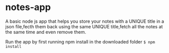 # notes-app
A basic node js app that helps you store your notes with a UNIQUE title in a json file,fecth them back using the same UNIQUE title,fetch all the notes at the same time and even remove them.

Run the app by first running npm install in the downloaded folder
`$ npm install`
